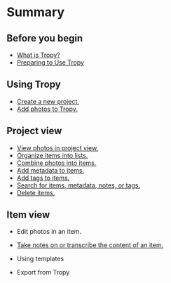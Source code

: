# Summary

## Before you begin

* [What is Tropy?](README.md#tropy)
* [Preparing to Use Tropy](README.md#prepare)

## Using Tropy

* [Create a new project.](/using\_tropy/create_project.md)
* [Add photos to Tropy.](/using\_tropy/add\_files.md)

## Project view

* [View photos in project view.](using\_tropy/project\_view/view_photos.md)
* [Organize items into lists.](using\_tropy/project\_view/lists.md)
* [Combine photos into items.](using\_tropy/project\_view/combine\_photos.md)
* [Add metadata to items.](using\_tropy/project\_view/add\_metadata.md)
* [Add tags to items.](using\_tropy/project\_view/tags.md)
* [Search for items, metadata, notes, or tags.](using\_tropy/project\_view/search.md)
* [Delete items.](using\_tropy/project\_view/delete_photos.md)

## Item view

* Edit photos in an item.
* [Take notes on or transcribe the content of an item.](using\_tropy/item\_view/notes.md)

* Using templates
* Export from Tropy

